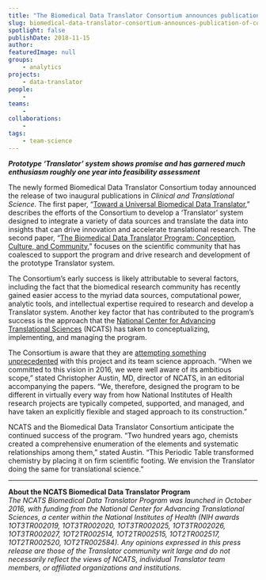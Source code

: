 ```yaml
---
title: "The Biomedical Data Translator Consortium announces publication of companion pieces"
slug: biomedical-data-translator-consortium-announces-publication-of-companion-pieces
spotlight: false
publishDate: 2018-11-15
author: 
featuredImage: null
groups:
    - analytics
projects:
    - data-translator
people:
    - 
teams: 
    - 
collaborations:
    - 
tags:
    - team-science
---
```

<!-- wp:paragraph -->
<p><strong><em>Prototype ‘Translator’ system shows promise and has garnered much enthusiasm roughly one year into feasibility assessment</em></strong></p>
<!-- /wp:paragraph -->

<!-- wp:paragraph -->
<p>The newly formed Biomedical Data Translator Consortium today announced the release of two inaugural publications in <em>Clinical and Translational Science</em>. The first paper, “<a href="https://ascpt.onlinelibrary.wiley.com/doi/10.1111/cts.12591" target="_blank" rel="noreferrer noopener" aria-label="The newly formed Biomedical Data Translator Consortium today announced the release of two inaugural publications in Clinical and Translational Science. The first paper, “Toward a Universal Biomedical Data Translator,” describes the efforts of the Consortium to develop a ‘Translator’ system designed to integrate a variety of data sources and translate the data into insights that can drive innovation and accelerate translational research. The second paper, “The Biomedical Data Translator Program: Conception, Culture, and Community,” focuses on the scientific community that has coalesced to support the program and drive research and development of the prototype Translator system.
 (opens in a new tab)">Toward a Universal Biomedical Data Translator</a>,” describes the efforts of the Consortium to develop a ‘Translator’ system designed to integrate a variety of data sources and translate the data into insights that can drive innovation and accelerate translational research. The second paper, “<a rel="noreferrer noopener" aria-label="The newly formed Biomedical Data Translator Consortium today announced the release of two inaugural publications in Clinical and Translational Science. The first paper, “Toward a Universal Biomedical Data Translator,” describes the efforts of the Consortium to develop a ‘Translator’ system designed to integrate a variety of data sources and translate the data into insights that can drive innovation and accelerate translational research. The second paper, “The Biomedical Data Translator Program: Conception, Culture, and Community,” focuses on the scientific community that has coalesced to support the program and drive research and development of the prototype Translator system.
 (opens in a new tab)" href="https://ascpt.onlinelibrary.wiley.com/doi/10.1111/cts.12592" target="_blank">The Biomedical Data Translator Program: Conception, Culture, and Community</a>,” focuses on the scientific community that has coalesced to support the program and drive research and development of the prototype Translator system.<br></p>
<!-- /wp:paragraph -->

<!-- wp:more -->
<!--more-->
<!-- /wp:more -->

<!-- wp:paragraph -->
<p>The Consortium’s early success is likely attributable to several factors, including the fact that the biomedical research community has recently gained easier access to the myriad data sources, computational power, analytic tools, and intellectual expertise required to research and develop a Translator system. Another key factor that has contributed to the program’s success is the approach that the <a href="https://ncats.nih.gov/" target="_blank" rel="noreferrer noopener" aria-label="The Consortium’s early success is likely attributable to several factors, including the fact that the biomedical research community has recently gained easier access to the myriad data sources, computational power, analytic tools, and intellectual expertise required to research and develop a Translator system. Another key factor that has contributed to the program’s success is the approach that the National Center for Advancing Translational Sciences (NCATS) has taken to conceptualizing, implementing, and managing the program.
 (opens in a new tab)">National Center for Advancing Translational Sciences</a> (NCATS) has taken to conceptualizing, implementing, and managing the program.<br></p>
<!-- /wp:paragraph -->

<!-- wp:paragraph -->
<p>The Consortium is aware that they are <a rel="noreferrer noopener" aria-label="The Consortium is aware that they are attempting something unprecedented with this project and its team science approach. “When we committed to this vision in 2016, we were well aware of its ambitious scope,” stated Christopher Austin, PhD, director of NCATS, in an editorial accompanying the papers. “We, therefore, designed the program to be different in virtually every way from how National Institutes of Health research projects are typically competed, supported, and managed, and have taken an explicitly flexible and staged approach to its construction.”
 (opens in a new tab)" href="https://ascpt.onlinelibrary.wiley.com/doi/10.1111/cts.12595" target="_blank">attempting something unprecedented</a> with this project and its team science approach. “When we committed to this vision in 2016, we were well aware of its ambitious scope,” stated Christopher Austin, MD, director of NCATS, in an editorial accompanying the papers. “We, therefore, designed the program to be different in virtually every way from how National Institutes of Health research projects are typically competed, supported, and managed, and have taken an explicitly flexible and staged approach to its construction.”<br></p>
<!-- /wp:paragraph -->

<!-- wp:paragraph -->
<p>NCATS and the Biomedical Data Translator Consortium anticipate the continued success of the program. “Two hundred years ago, chemists created a comprehensive enumeration of the elements and systematic relationships among them,” stated Austin. “This Periodic Table transformed chemistry by placing it on firm scientific footing. We envision the Translator doing the same for translational science.”<br></p>
<!-- /wp:paragraph -->

<!-- wp:separator -->
<hr class="wp-block-separator"/>
<!-- /wp:separator -->

<!-- wp:paragraph -->
<p><strong>About the NCATS Biomedical Data Translator Program</strong><br><em>The NCATS Biomedical Data Translator Program was launched in October 2016, with funding from the National Center for Advancing Translational Sciences, a center within the National Institutes of Health (NIH awards 1OT3TR002019, 1OT3TR002020, 1OT3TR002025, 1OT3TR002026, 1OT3TR002027, 1OT2TR002514, 1OT2TR002515, 1OT2TR002517, 1OT2TR002520, 1OT2TR002584). Any opinions expressed in this press release are those of the Translator community writ large and do not necessarily reflect the views of NCATS, individual Translator team members, or affiliated organizations and institutions.</em><br></p>
<!-- /wp:paragraph -->
